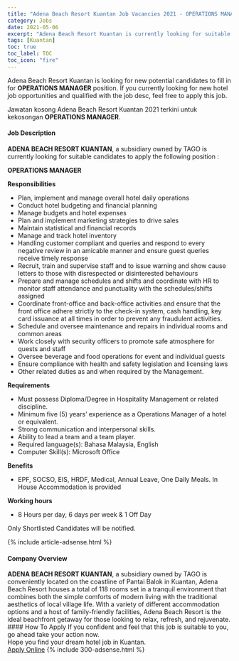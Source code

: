 ```yaml
---
title: "Adena Beach Resort Kuantan Job Vacancies 2021 - OPERATIONS MANAGER" 
category: Jobs 
date: 2021-05-06 
excerpt: "Adena Beach Resort Kuantan is currently looking for suitable person to fill in the OPERATIONS MANAGER which positioned at Kuantan" 
tags: [Kuantan] 
toc: true 
toc_label: TOC 
toc_icon: "fire" 
--- 
```


<p>Adena Beach Resort Kuantan is looking for new potential candidates to fill in for <b>OPERATIONS MANAGER</b> position. If you currently looking for new hotel job opportunities and qualified with the job desc, feel free to apply this job.
</p>Jawatan kosong Adena Beach Resort Kuantan 2021 terkini untuk kekosongan <b>OPERATIONS MANAGER</b>. 
<div><div><h4>Job Description</h4></div><div><div><span><div><p><strong>ADENA BEACH RESORT KUANTAN</strong>, a subsidiary owned by TAGO is currently looking for suitable candidates to apply the following position :</p><p><strong>OPERATIONS MANAGER</strong></p><p><strong>Responsibilities</strong></p><ul><li>Plan, implement and manage overall hotel daily operations</li><li>Conduct hotel budgeting and financial planning</li><li>Manage&#160;budgets and hotel expenses</li><li>Plan and implement marketing strategies to drive sales</li><li>Maintain statistical and financial records</li><li>Manage and track hotel inventory</li><li>Handling customer compliant and queries and respond to every negative review in an amicable manner and ensure guest queries receive timely response</li><li>Recruit, train and supervise staff and to issue warning and show cause letters to those with disrespected or disinterested behaviours</li><li>Prepare&#160;and manage schedules and shifts and coordinate with HR to monitor staff attendance and punctuality with the schedules/shifts assigned</li><li>Coordinate front-office and back-office activities and ensure that the front office adhere strictly to the check-in system, cash handling, key card issuance at all times in order to prevent any fraudulent activities.</li><li>Schedule and oversee maintenance and repairs in individual rooms and common areas</li><li>Work closely with security officers to promote safe atmosphere for quests and staff</li><li>Oversee beverage and food operations for event and individual guests</li><li>Ensure compliance with health and safety legislation and licensing laws</li><li>Other related duties as and when required by the Management.</li></ul><p><strong>Requirements</strong></p><ul><li>Must possess Diploma/Degree in Hospitality Management or related discipline.</li><li>Minimum five (5) years&#8217; experience as a Operations Manager of a hotel or equivalent.</li><li>Strong communication and interpersonal skills.</li><li>Ability to lead a team and a team player.</li><li>Required language(s): Bahasa Malaysia, English</li><li>Computer Skill(s): Microsoft Office</li></ul><p><strong>Benefits&#160;</strong></p><ul><li>EPF, SOCSO, EIS, HRDF, Medical, Annual Leave, One Daily Meals. In House Accommodation is provided</li></ul><p><strong>Working hours</strong></p><ul><li>8 Hours per day, 6 days per week &amp; 1 Off Day</li></ul><p>Only Shortlisted Candidates will be notified.</p></div></span></div></div></div> 
{% include article-adsense.html %} 
<div><div><h4>Company Overview</h4></div><div><div><span><div><div>
<div>
<div><strong>ADENA BEACH RESORT KUANTAN</strong>,&#160;a subsidiary owned by TAGO is conveniently located on the coastline of Pantai Balok in Kuantan, Adena Beach Resort houses a total of 118 rooms set in a tranquil environment that combines both the simple comforts of modern living with the traditional aesthetics of local village life. With a variety of different accommodation options and a host of family-friendly facilities, Adena Beach Resort is the ideal beachfront getaway for those looking to relax, refresh, and rejuvenate.</div>
</div>
</div></div></span></div></div></div> 
#### How To Apply 
If you confident and feel that this job is suitable to you, go ahead take your action now. <br/> 
Hope you find your dream hotel job in Kuantan. <br/> 
<a href="https://www.jobstreet.com.my/en/job/operations-manager-4549483?jobId=jobstreet-my-job-4549483" class="btn btn--info" target="_blank" rel="nofollow noopenner">Apply Online</a> 
{% include 300-adsense.html %} 